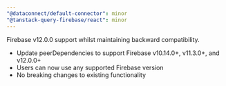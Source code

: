 ```yaml
---
"@dataconnect/default-connector": minor
"@tanstack-query-firebase/react": minor
---
```


Firebase v12.0.0 support whilst maintaining backward compatibility.

- Update peerDependencies to support Firebase v10.14.0+, v11.3.0+, and v12.0.0+
- Users can now use any supported Firebase version
- No breaking changes to existing functionality
